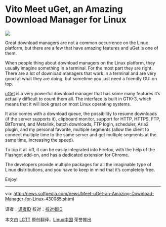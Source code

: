 Vito
Meet uGet, an Amazing Download Manager for Linux
================================================================================
![](http://i1-news.softpedia-static.com/images/news2/Meet-uGet-an-Amazing-Download-Manager-for-Linux-430085-3.jpg)

Great download managers are not a common occurrence on the Linux platform, but there are a few that have amazing features and uGet is one of them.

When people thing about download managers on the Linux platform, they usually imagine something in a terminal. For the most part they are right. There are a lot of download managers that work in a terminal and are very good at what they are doing, but sometime you just need a friendly GUI on top.

[uGet][1] is a very powerful download manager that has some many features it’s actually difficult to count them all. The interface is built in GTK+3, which means that it will look great on most Linux operating systems.

It also comes with a download queue, the possibility to resume downloads (if the server supports it), clipboard monitor, support for HTTP, HTTPS, FTP, BitTorrent, and Metalink, batch downloads, FTP login, scheduler, Aria2 plugin, and my personal favorite, multiple segments (allow the client to connect multiple time to the same server and get multiple segments at the same time, increasing the speed).

To top it all off, it can be easily integrated into Firefox, with the help of the Flashgot add-on, and has a dedicated extension for Chrome.

The developers provide multiple packages for all the imaginable type of Linux distributions, and you have to keep in mind that it’s completely free.

Enjoy!

--------------------------------------------------------------------------------

via: http://news.softpedia.com/news/Meet-uGet-an-Amazing-Download-Manager-for-Linux-430085.shtml

译者：[译者ID](https://github.com/译者ID) 校对：[校对者ID](https://github.com/校对者ID)

本文由 [LCTT](https://github.com/LCTT/TranslateProject) 原创翻译，[Linux中国](http://linux.cn/) 荣誉推出

[1]:http://ugetdm.com/